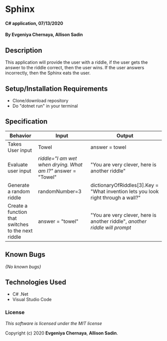 # Sphinx

#### C# application, 07/13/2020

#### By **Evgeniya Chernaya**, **Allison Sadin**

## Description

This application will provide the user with a riddle, if the user gets the answer to the riddle correct, then the user wins. If the user answers incorrectly, then the Sphinx eats the user. 

## Setup/Installation Requirements

* Clone/download repository
* Do "dotnet run" in your terminal

## Specification

| Behavior | Input | Output|
|----------|-------|-------|
| Takes User input | Towel | answer = towel |
| Evaluate user input | _riddle="I am wet when drying. What am I?"_ answer = "Towel" | "You are very clever, here is another riddle" |
| Generate a random riddle | randomNumber=3 | dictionaryOfRiddles[3].Key = "What invention lets you look right through a wall?" |
| Create a function that switches to the next riddle | answer = "towel" | "You are very clever, here is another riddle", _another riddle will prompt_ |


## Known Bugs

_{No known bugs}_

## Technologies Used

  * C# .Net
  * Visual Studio Code

### License

_This software is licensed under the MIT license_

Copyright (c) 2020 **Evgeniya Chernaya**, **Allison Sadin**.